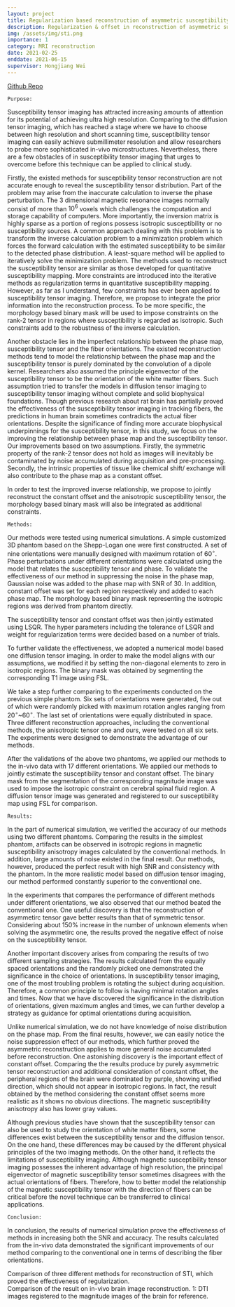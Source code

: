 ```yaml
---
layout: project
title: Regularization based reconstruction of asymmetric susceptibility tensor
description: Regularization & offset in reconstruction of asymmetric susceptibility tensor
img: /assets/img/sti.png
importance: 1
category: MRI reconstruction
date: 2021-02-25
enddate: 2021-06-15
supervisor: Hongjiang Wei
---
```


[Github Repo](https://github.com/Michaelsqj/STI)

`Purpose:`

Susceptibility tensor imaging has attracted increasing amounts of attention for its potential of achieving ultra high resolution. Comparing to the diffusion tensor imaging, which has reached a stage where we have to choose between high resolution and short scanning time, susceptibility tensor imaging can easily achieve submillimeter resolution and allow researchers to probe more sophisticated in-vivo microstructures. Nevertheless, there are a few obstacles of in susceptibility tensor imaging that urges to overcome before this technique can be applied to clinical study. 

Firstly, the existed methods for susceptibility tensor reconstruction are not accurate enough to reveal the susceptibility tensor distribution. Part of the problem may arise from the inaccurate calculation to inverse the phase perturbation. The 3 dimensional magnetic resonance images normally consist of more than $10^6$ voxels which challenges the computation and storage capability of computers. More importantly, the inversion matrix is highly sparse as a portion of regions possess isotropic susceptibility or no susceptibility sources. A common approach dealing with this problem is to transform the inverse calculation problem to a minimization problem which forces the forward calculation with the estimated susceptibility to be similar to the detected phase distribution. A least-square method will be applied to iteratively solve the minimization problem. The methods used to reconstruct the susceptibility tensor are similar as those developed for quantitative susceptibility mapping. More constraints are introduced into the iterative methods as regularization terms in quantitative susceptibility mapping. However, as far as I understand, few constraints has ever been applied to susceptibility tensor imaging. Therefore, we propose to integrate the prior information into the reconstruction process. To be more specific, the morphology based binary mask will be used to impose constraints on the rank-2 tensor in regions where susceptibility is regarded as isotropic. Such constraints add to the robustness of the inverse calculation. 

Another obstacle lies in the imperfect relationship between the phase map, susceptibility tensor and the fiber orientations. The existed reconstruction methods tend to model the relationship between the phase map and the susceptibility tensor is purely dominated by the convolution of a dipole kernel. Researchers also assumed the principle eigenvector of the susceptibility tensor to be the orientation of the white matter fibers. Such assumption tried to transfer the models in diffusion tensor imaging to susceptibility tensor imaging without complete and solid biophysical foundations. Though previous research about rat brain has partially proved the effectiveness of the susceptibility tensor imaging in tracking fibers, the predictions in human brain sometimes contradicts the actual fiber orientations. Despite the significance of finding more accurate biophysical underpinnings for the susceptibility tensor, in this study, we focus on the improving the relationship between phase map and the susceptibility tensor. Our improvements based on two assumptions. Firstly, the symmetric property of the rank-2 tensor does not hold as images will inevitably be contaminated by noise accumulated during acquisition and pre-processing. Secondly, the intrinsic properties of tissue like chemical shift/ exchange will also contribute to the phase map as a constant offset. 

In order to test the improved inverse relationship,  we propose to jointly reconstruct the constant offset and the anisotropic susceptibility tensor, the morphology based binary mask will also be integrated as additional constraints.

`Methods:`

Our methods were tested using numerical simulations. A simple customized 3D phantom based on the Shepp-Logan one were first constructed. A set of nine orientations were manually designed with maximum rotation of $60^{\circ}$. Phase perturbations under different orientations were calculated using the model that relates the susceptibility tensor and phase. To validate the effectiveness of our method in suppressing the noise in the phase map, Gaussian noise was added to the phase map with SNR of 30. In addition, constant offset was set for each region respectively and added to each phase map. The morphology based binary mask representing the isotropic regions was derived from phantom directly. 

The susceptibility tensor and constant offset was then jointly estimated using LSQR. The hyper parameters including the tolerance of LSQR and weight for regularization terms were decided based on a number of trials. 

To further validate the effectiveness, we adopted a numerical model based one diffusion tensor imaging. In order to make the model aligns with our assumptions, we modified it by setting the non-diagonal elements to zero in isotropic regions. The binary mask was obtained by segmenting the corresponding T1 image using FSL.

We take a step further comparing to the experiments conducted on the previous simple phantom. Six sets of orientations were generated, five out of which were randomly picked with maximum rotation angles ranging from $20^{\circ}$~$60^{\circ}$. The last set of orientations were equally distributed in space. Three different reconstruction approaches, including the conventional methods, the anisotropic tensor one and ours, were tested on all six sets.
The experiments were designed to demonstrate the advantage of our methods.

After the validations of the above two phantoms, we applied our methods to the in-vivo data with 17 different orientations. We applied our methods to jointly estimate the susceptibility tensor and constant offset. The binary mask from the segmentation of the corresponding magnitude image was used to impose the isotropic constraint on cerebral spinal fluid region. A diffusion tensor image was generated and registered to our susceptibility map using FSL for comparison.

`Results:`

In the part of numerical simulation, we verified the accuracy of our methods using two different phantoms. Comparing the results in the simplest phantom, artifacts can be observed in isotropic regions in magnetic susceptibility anisotropy images calculated by the conventional methods. In addition, large amounts of noise existed in the final result. Our methods, however, produced the perfect result with high SNR and consistency with the phantom. In the more realistic model based on diffusion tensor imaging, our method performed constantly superior to the conventional one.

In the experiments that compares the performance of different methods under different orientations, we also observed that our method beated the conventional one. One useful discovery is that the reconstruction of asymmetirc tensor gave better results than that of symmetric tensor. Considering about 150\% increase in the number of unknown elements when solving the asymmetirc one, the results proved the negative effect of noise on the susceptibility tensor. 

Another important discovery arises from comparing the results of two different sampling strategies. The results calculated from the equally spaced orientations and the randomly picked one demonstrated the significance in the choice of orientations. In susceptibility tensor imaging, one of the most troubling problem is rotating the subject during acquisition. Therefore, a common principle to follow is having minimal rotation angles and times. Now that we have discovered the significance in the distribution of orientations, given maximum angles and times, we can further develop a strategy as guidance for optimal orientations during acquisition.

Unlike numerical simulation, we do not have knowledge of noise distribution on the phase map. From the final results, however, we can easily notice the noise suppression effect of our methods, which further proved the asymmetric reconstruction applies to more general noise accumulated before reconstruction. One astonishing discovery is the important effect of constant offset. Comparing the the results produce by purely asymmetric tensor reconstruction and additional consideration of constant offset, the peripheral regions of the brain were dominated by purple, showing unified direction, which should not appear in isotropic regions. In fact, the result obtained by the method considering the constant offset seems more realistic as it shows no obvious directions. The magnetic susceptibility anisotropy also has lower gray values. 

Although previous studies have shown that the susceptibility tensor can also be used to study the orientation of white matter fibers, some differences exist between the susceptibility tensor and the diffusion tensor. On the one hand, these differences may be caused by the different physical principles of the two imaging methods. On the other hand, it reflects the limitations of susceptibility imaging. Although magnetic susceptibility tensor imaging possesses the inherent advantage of high resolution, the principal eigenvector of magnetic susceptibility tensor sometimes disagrees with the actual orientations of fibers. Therefore, how to better model the relationship of the magnetic susceptibility tensor with the direction of fibers can be critical before the novel technique can be transferred to clinical applications.

`Conclusion:`

In conclusion, the results of numerical simulation prove the effectiveness of methods in increasing both the SNR and accuracy. The results calculated from the in-vivo data demonstrated the significant improvements of our method comparing to the conventional one in terms of describing the fiber orientations.

<div class="row">
    <div class="col-sm mt-3 mt-md-0">
        <img class="img-fluid rounded z-depth-1" src="{{ '/assets/img/sti-phantomDTI-ssim.png' | relative_url }}" alt="" title="SSIM"/>
    </div>
    <div class="col-sm mt-3 mt-md-0">
        <img class="img-fluid rounded z-depth-1" src="{{ '/assets/img/sti-phantomDTI-rmse.png' | relative_url }}" alt="" title="RMSE"/>
    </div>
    <div class="col-sm mt-3 mt-md-0">
        <img class="img-fluid rounded z-depth-1" src="{{ '/assets/img/sti-phantomDTI-psnr.png' | relative_url }}" alt="" title="PSNR"/>
    </div>
</div>
<div class="caption">
    Comparison of three different methods for reconstruction of STI, which proved the effectiveness of regularization.
</div>

<div class="row">
    <div class="col-sm mt-3 mt-md-0">
        <img class="img-fluid rounded z-depth-1" src="{{ '/assets/img/sti-invivo-recon.png' | relative_url }}" alt="" title="invivo"/>
    </div>
</div>
<div class="caption">
    Comparison of the result on in-vivo brain image reconstruction. 1: DTI images registered to the magnitude images of the brain for reference.
</div>